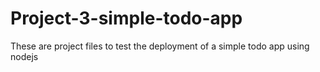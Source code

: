 # Project-3-simple-todo-app
These are project files to test the deployment of a simple todo app using nodejs
